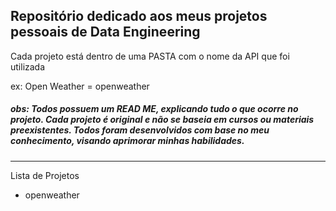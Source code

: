 ## Repositório dedicado aos meus projetos pessoais de Data Engineering
Cada projeto está dentro de uma PASTA com o nome da API que foi utilizada

ex: Open Weather = openweather

##### obs: Todos possuem um READ ME, explicando tudo o que ocorre no projeto. Cada projeto é original e não se baseia em cursos ou materiais preexistentes. Todos foram desenvolvidos com base no meu conhecimento, visando aprimorar minhas habilidades.

____

Lista de Projetos

* openweather

